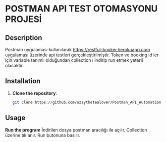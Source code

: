 # POSTMAN API TEST OTOMASYONU PROJESİ

## Description
Postman uygulaması kullanılarak https://restful-booker.herokuapp.com uygulaması üzerinde api testleri gerçekleştirilmiştir. Token ve booking id ler için variable tanımlı olduğundan collection ı indirip run etmek yeterli olacaktır.
## Installation

1. **Clone the repository**:
   ```bash
   git clone https://github.com/ozzythetealover/Postman_API_Automation.git
   ```

## Usage
**Run the program**
   İndirilen dosya postman aracılığı ile açılır.
   Collection üzerine tıklanır.
   Run butonuna basılır.


